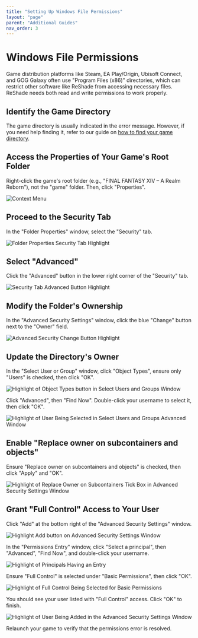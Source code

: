```yaml
---
title: "Setting Up Windows File Permissions"
layout: "page"
parent: "Additional Guides"
nav_order: 3
---
```


# Windows File Permissions

Game distribution platforms like Steam, EA Play/Origin, Ubisoft Connect, and GOG Galaxy often use "Program Files (x86)" directories, which can restrict other software like ReShade from accessing necessary files. ReShade needs both read and write permissions to work properly.

## Identify the Game Directory

The game directory is usually indicated in the error message. However, if you need help finding it, refer to our guide on [how to find your game directory](https://guides.martysmods.com/docs/additional-guides/finding-your-game-executable-and-directory/).

## Access the Properties of Your Game's Root Folder

Right-click the game's root folder (e.g., "FINAL FANTASY XIV – A Realm Reborn"), not the "game" folder. Then, click "Properties".

![Context Menu](../images/setting-up-windows-file-permissions/properties_context_menu.jpg)

## Proceed to the Security Tab

In the "Folder Properties" window, select the "Security" tab.

![Folder Properties Security Tab Highlight](../images/setting-up-windows-file-permissions/folder_security_tab.jpg)

## Select "Advanced"

Click the "Advanced" button in the lower right corner of the "Security" tab.

![Security Tab Advanced Button Highlight](../images/setting-up-windows-file-permissions/security_tab_advanced_button.jpg)

## Modify the Folder's Ownership

In the "Advanced Security Settings" window, click the blue "Change" button next to the "Owner" field.

![Advanced Security Change Button Highlight](../images/setting-up-windows-file-permissions/advanced_security_settings_change_button.jpg)

## Update the Directory's Owner

In the "Select User or Group" window, click "Object Types", ensure only "Users" is checked, then click "OK".

![Highlight of Object Types button in Select Users and Groups Window](../images/setting-up-windows-file-permissions/select_users_and_groups_window_object_types_button.jpg)

Click "Advanced", then "Find Now". Double-click your username to select it, then click "OK".

![Highlight of User Being Selected in Select Users and Groups Advanced Window](../images/setting-up-windows-file-permissions/select_users_and_groups_advanced_window_select_user.jpg)

## Enable "Replace owner on subcontainers and objects"

Ensure "Replace owner on subcontainers and objects" is checked, then click "Apply" and "OK".

![Highlight of Replace Owner on Subcontainers Tick Box in Advanced Security Settings Window](../images/setting-up-windows-file-permissions/advanced_security_settings_window_replace_owner_on_subcontainers.jpg)

## Grant "Full Control" Access to Your User

Click "Add" at the bottom right of the "Advanced Security Settings" window.

![Highlight Add button on Advanced Security Settings Window](../images/setting-up-windows-file-permissions/advanced_security_settings_window_add_button.jpg)

In the "Permissions Entry" window, click "Select a principal", then "Advanced", "Find Now", and double-click your username.

![Highlight of Principals Having an Entry](../images/setting-up-windows-file-permissions/filled_out_permission_entry_principal.jpg)

Ensure "Full Control" is selected under "Basic Permissions", then click "OK".

![Highlight of Full Control Being Selected for Basic Permissions](../images/setting-up-windows-file-permissions/basic_permissions_full_control.jpg)

You should see your user listed with "Full Control" access. Click "OK" to finish.

![Highlight of User Being Added in the Advanced Security Settings Window](../images/setting-up-windows-file-permissions/user_added_with_full_control.jpg)

Relaunch your game to verify that the permissions error is resolved.